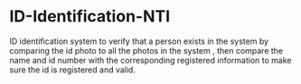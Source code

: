 # ID-Identification-NTI
ID identification system to verify that a person exists in the system by comparing the  id photo to all the photos in the system , then compare the name and id number with the corresponding registered information to make sure the id is registered and valid.
